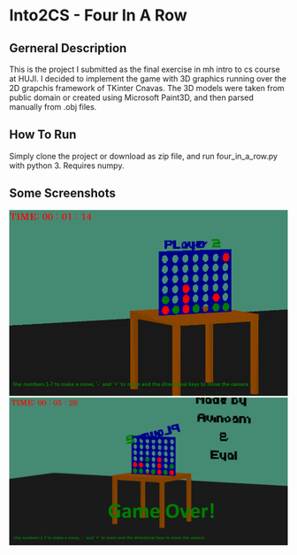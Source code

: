 # Into2CS - Four In A Row

## Gerneral Description
This is the project I submitted as the final exercise in mh intro to cs course at HUJI.
I decided to implement the game with 3D graphics running over the 2D grapchis framework of TKinter Cnavas.
The 3D models were taken from public domain or created using Microsoft Paint3D, and then parsed manually from .obj files.

## How To Run
Simply clone the project or download as zip file, and run four_in_a_row.py with python 3. Requires numpy.

## Some Screenshots

![Screenshot 1](https://raw.githubusercontent.com/AviH0/intro2cs_4_in_a__row/master/docs/Screenshot_1.png "Screenshot 1")
![Screenshot 2](https://raw.githubusercontent.com/AviH0/intro2cs_4_in_a__row/master/docs/Screenshot_2.png "Screenshot 2")
